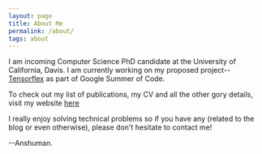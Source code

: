 ```yaml
---
layout: page
title: About Me
permalink: /about/
tags: about
---
```


I am incoming Computer Science PhD candidate at the University of California, Davis. I am currently working on my proposed project-- [Tensorflex](https://github.com/anshuman23/tensorflex) as part of Google Summer of Code.

To check out my list of publications, my CV and all the other gory details, visit my website [here](https://anshuman23.github.io)

I really enjoy solving technical problems so if you have any (related to the blog or even otherwise), please don't hesitate to contact me!  

--Anshuman.
